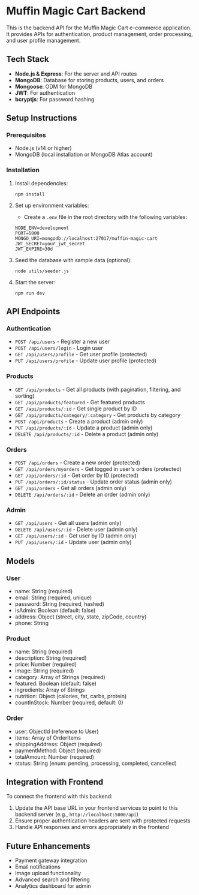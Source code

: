 # Muffin Magic Cart Backend

This is the backend API for the Muffin Magic Cart e-commerce application. It provides APIs for authentication, product management, order processing, and user profile management.

## Tech Stack

- **Node.js & Express**: For the server and API routes
- **MongoDB**: Database for storing products, users, and orders
- **Mongoose**: ODM for MongoDB
- **JWT**: For authentication
- **bcryptjs**: For password hashing

## Setup Instructions

### Prerequisites

- Node.js (v14 or higher)
- MongoDB (local installation or MongoDB Atlas account)

### Installation

1. Install dependencies:
   ```
   npm install
   ```

2. Set up environment variables:
   - Create a `.env` file in the root directory with the following variables:
   ```
   NODE_ENV=development
   PORT=5000
   MONGO_URI=mongodb://localhost:27017/muffin-magic-cart
   JWT_SECRET=your_jwt_secret
   JWT_EXPIRE=30d
   ```

3. Seed the database with sample data (optional):
   ```
   node utils/seeder.js
   ```

4. Start the server:
   ```
   npm run dev
   ```

## API Endpoints

### Authentication

- `POST /api/users` - Register a new user
- `POST /api/users/login` - Login user
- `GET /api/users/profile` - Get user profile (protected)
- `PUT /api/users/profile` - Update user profile (protected)

### Products

- `GET /api/products` - Get all products (with pagination, filtering, and sorting)
- `GET /api/products/featured` - Get featured products
- `GET /api/products/:id` - Get single product by ID
- `GET /api/products/category/:category` - Get products by category
- `POST /api/products` - Create a product (admin only)
- `PUT /api/products/:id` - Update a product (admin only)
- `DELETE /api/products/:id` - Delete a product (admin only)

### Orders

- `POST /api/orders` - Create a new order (protected)
- `GET /api/orders/myorders` - Get logged in user's orders (protected)
- `GET /api/orders/:id` - Get order by ID (protected)
- `PUT /api/orders/:id/status` - Update order status (admin only)
- `GET /api/orders` - Get all orders (admin only)
- `DELETE /api/orders/:id` - Delete an order (admin only)

### Admin

- `GET /api/users` - Get all users (admin only)
- `DELETE /api/users/:id` - Delete user (admin only)
- `GET /api/users/:id` - Get user by ID (admin only)
- `PUT /api/users/:id` - Update user (admin only)

## Models

### User

- name: String (required)
- email: String (required, unique)
- password: String (required, hashed)
- isAdmin: Boolean (default: false)
- address: Object (street, city, state, zipCode, country)
- phone: String

### Product

- name: String (required)
- description: String (required)
- price: Number (required)
- image: String (required)
- category: Array of Strings (required)
- featured: Boolean (default: false)
- ingredients: Array of Strings
- nutrition: Object (calories, fat, carbs, protein)
- countInStock: Number (required, default: 0)

### Order

- user: ObjectId (reference to User)
- items: Array of OrderItems
- shippingAddress: Object (required)
- paymentMethod: Object (required)
- totalAmount: Number (required)
- status: String (enum: pending, processing, completed, cancelled)

## Integration with Frontend

To connect the frontend with this backend:

1. Update the API base URL in your frontend services to point to this backend server (e.g., `http://localhost:5000/api`)
2. Ensure proper authentication headers are sent with protected requests
3. Handle API responses and errors appropriately in the frontend

## Future Enhancements

- Payment gateway integration
- Email notifications
- Image upload functionality
- Advanced search and filtering
- Analytics dashboard for admin
